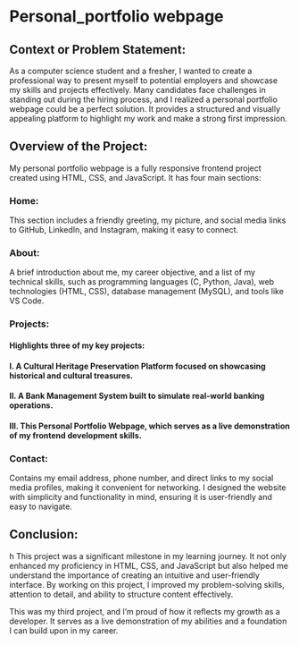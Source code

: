 # Personal_portfolio webpage
<h2>Context or Problem Statement:</h2>
As a computer science student and a fresher, I wanted to create a professional way to present myself to potential employers and showcase my skills and projects effectively. Many candidates face challenges in standing out during the hiring process, and I realized a personal portfolio webpage could be a perfect solution. It provides a structured and visually appealing platform to highlight my work and make a strong first impression.

<h2> Overview of the Project:</h2>
My personal portfolio webpage is a fully responsive frontend project created using HTML, CSS, and JavaScript. It has four main sections:

<h3>Home:</h3>
This section includes a friendly greeting, my picture, and social media links to GitHub, LinkedIn, and Instagram, making it easy to connect.
                                                                                                                                                                                                                     <h3>About:</h3>
A brief introduction about me, my career objective, and a list of my technical skills, such as programming languages (C, Python, Java), web technologies (HTML, CSS), database management (MySQL), and tools like VS Code.
                                                                                                                                                                                                                     <h3>Projects:</h3> 
<h4>Highlights three of my key projects:</h4>
<h4>I. A Cultural Heritage Preservation Platform focused on showcasing historical and cultural treasures.</h4>
<h4>II. A Bank Management System built to simulate real-world banking operations.</h4>
<h4>III. This Personal Portfolio Webpage, which serves as a live demonstration of my frontend development skills.</h4>
                                                                                                                                                                                                                     <h3>Contact:</h3>
                                                                                                                                                                                                                     Contains my email address, phone number, and direct links to my social media profiles, making it convenient for networking.
                                                                                                                                                                                                                      I designed the website with simplicity and functionality in mind, ensuring it is user-friendly and easy to navigate.                                                                                                                                                                                                                                                                                                                                                                          
<h2> Conclusion:</h2>h
This project was a significant milestone in my learning journey. It not only enhanced my proficiency in HTML, CSS, and JavaScript but also helped me understand the importance of creating an intuitive and user-friendly interface. By working on this project, I improved my problem-solving skills, attention to detail, and ability to structure content effectively.

This was my third project, and I’m proud of how it reflects my growth as a developer. It serves as a live demonstration of my abilities and a foundation I can build upon in my career.

